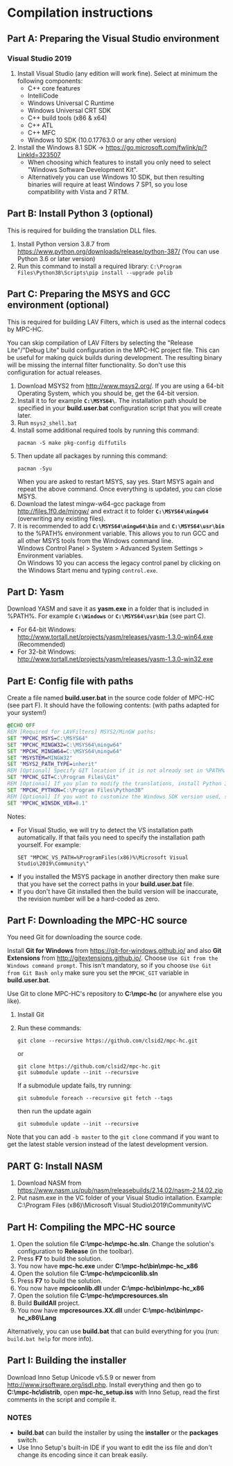 # Compilation instructions

## Part A: Preparing the Visual Studio environment

### Visual Studio 2019

1. Install Visual Studio (any edition will work fine). Select at minimum the following components:
    - C++ core features
    - IntelliCode
    - Windows Universal C Runtime
    - Windows Universal CRT SDK
    - C++ build tools (x86 & x64)
    - C++ ATL
    - C++ MFC
    - Windows 10 SDK (10.0.17763.0 or any other version)
2. Install the Windows 8.1 SDK → <https://go.microsoft.com/fwlink/p/?LinkId=323507>
    - When choosing which features to install you only need to select "Windows Software Development Kit".
    - Alternatively you can use Windows 10 SDK, but then resulting binaries will require at least Windows 7 SP1, so you lose compatibility with Vista and 7 RTM.


## Part B: Install Python 3 (optional)

This is required for building the translation DLL files.

1. Install Python version 3.8.7 from <https://www.python.org/downloads/release/python-387/> (You can use Python 3.6 or later version)
2. Run this command to install a required library:
    `C:\Program Files\Python38\Scripts\pip install --upgrade polib`


## Part C: Preparing the MSYS and GCC environment (optional)

This is required for building LAV Filters, which is used as the internal codecs by MPC-HC.

You can skip compilation of LAV Filters by selecting the "Release Lite"/"Debug Lite" build configuration
in the MPC-HC project file. This can be useful for making quick builds during development. The resulting
binary will be missing the internal filter functionality. So don't use this configuration for actual
releases.

1. Download MSYS2 from <http://www.msys2.org/>.
   If you are using a 64-bit Operating System, which you should be, get the 64-bit version.
2. Install it to for example **`C:\MSYS64\`**. The installation path should be specified in your **build.user.bat** configuration script that you will create later.
3. Run `msys2_shell.bat`
4. Install some additional required tools by running this command:
   ```text
   pacman -S make pkg-config diffutils
   ```
5. Then update all packages by running this command:
   ```text
   pacman -Syu
   ```
   When you are asked to restart MSYS, say yes. Start MSYS again and repeat the above command. Once everything is updated, you can close MSYS.
6. Download the latest mingw-w64-gcc package from <http://files.1f0.de/mingw/> and extract it to folder **`C:\MSYS64\mingw64`** (overwriting any existing files).
7. It is recommended to add **`C:\MSYS64\mingw64\bin`** and **`C:\MSYS64\usr\bin`** to the %PATH% environment variable.
   This allows you to run GCC and all other MSYS tools from the Windows command line.  
   Windows Control Panel > System > Advanced System Settings > Environment variables.  
   On Windows 10 you can access the legacy control panel by clicking on the Windows Start menu and typing `control.exe`.


## Part D: Yasm

Download YASM and save it as **yasm.exe** in a folder that is included in %PATH%. For example **`C:\Windows`** or **`C:\MSYS64\usr\bin`** (see part C).
   * For 64-bit Windows: <http://www.tortall.net/projects/yasm/releases/yasm-1.3.0-win64.exe> (Recommended)
   * For 32-bit Windows: <http://www.tortall.net/projects/yasm/releases/yasm-1.3.0-win32.exe>


## Part E: Config file with paths

Create a file named **build.user.bat** in the source code folder of MPC-HC (see part F). It should have the following contents: (with paths adapted for your system!)

```bat
@ECHO OFF
REM [Required for LAVFilters] MSYS2/MinGW paths:
SET "MPCHC_MSYS=C:\MSYS64"
SET "MPCHC_MINGW32=C:\MSYS64\mingw64"
SET "MPCHC_MINGW64=C:\MSYS64\mingw64"
SET "MSYSTEM=MINGW32"
SET "MSYS2_PATH_TYPE=inherit"
REM [Optional] Specify GIT location if it is not already set in %PATH%
SET "MPCHC_GIT=C:\Program Files\Git"
REM [Optional] If you plan to modify the translations, install Python 3.8 and set the variable to its path
SET "MPCHC_PYTHON=C:\Program Files\Python38"
REM [Optional] If you want to customize the Windows SDK version used, set this variable
SET "MPCHC_WINSDK_VER=8.1"
```

Notes:

* For Visual Studio, we will try to detect the VS installation path automatically. If that fails you need to specify the installation path yourself. For example:
  ```
  SET "MPCHC_VS_PATH=%ProgramFiles(x86)%\Microsoft Visual Studio\2019\Community\"
  ```
* If you installed the MSYS package in another directory then make sure that you have set the correct paths in your **build.user.bat** file.
* If you don't have Git installed then the build version will be inaccurate, the revision number will be a hard-coded as zero.


## Part F: Downloading the MPC-HC source

You need Git for downloading the source code.

Install **Git for Windows** from <https://git-for-windows.github.io/> and also **Git Extensions** from <http://gitextensions.github.io/>.
Choose `Use Git from the Windows command prompt`. This isn't mandatory, so if you choose
`Use Git from Git Bash only` make sure you set the `MPCHC_GIT` variable in **build.user.bat**.

Use Git to clone MPC-HC's repository to **C:\mpc-hc** (or anywhere else you like).

1. Install Git
2. Run these commands:

    ```text
    git clone --recursive https://github.com/clsid2/mpc-hc.git
    ```

    or

    ```text
    git clone https://github.com/clsid2/mpc-hc.git
    git submodule update --init --recursive
    ```

    If a submodule update fails, try running:

    ```text
    git submodule foreach --recursive git fetch --tags
    ```

    then run the update again

    ```text
    git submodule update --init --recursive
    ```

Note that you can add `-b master` to the `git clone` command if you want to get the latest
stable version instead of the latest development version.

## PART G: Install NASM

1. Download NASM from <https://www.nasm.us/pub/nasm/releasebuilds/2.14.02/nasm-2.14.02.zip>
2. Put nasm.exe in the VC folder of your Visual Studio intallation.
   Example: C:\Program Files (x86)\Microsoft Visual Studio\2019\Community\VC

## Part H: Compiling the MPC-HC source

1. Open the solution file **C:\mpc-hc\mpc-hc.sln**.
   Change the solution's configuration to **Release** (in the toolbar).
2. Press **F7** to build the solution.
3. You now have **mpc-hc.exe** under **C:\mpc-hc\bin\mpc-hc_x86**
4. Open the solution file **C:\mpc-hc\mpciconlib.sln**
5. Press **F7** to build the solution.
6. You now have **mpciconlib.dll** under **C:\mpc-hc\bin\mpc-hc_x86**
7. Open the solution file **C:\mpc-hc\mpcresources.sln**
8. Build **BuildAll** project.
9. You now have **mpcresources.XX.dll** under **C:\mpc-hc\bin\mpc-hc_x86\Lang**

Alternatively, you can use **build.bat** that can build everything for you (run: `build.bat help` for more info).


## Part I: Building the installer

Download Inno Setup Unicode v5.5.9 or newer from <http://www.jrsoftware.org/isdl.php>.
Install everything and then go to **C:\mpc-hc\distrib**, open **mpc-hc_setup.iss** with Inno Setup,
read the first comments in the script and compile it.

### NOTES

* **build.bat** can build the installer by using the **installer** or the **packages** switch.
* Use Inno Setup's built-in IDE if you want to edit the iss file and don't change its encoding since it can break easily.
